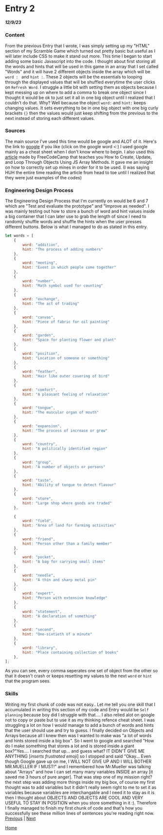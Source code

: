# Entry 2
##### 12/9/23


### Content
From the previous Entry that I wrote, I was simply setting up my "HTML" section of my Scramble Game which turned out pretty basic but useful as I will later include CSS to make it stand out more. This time I began to start adding some basic Javascript into the code. I thought about first storing all the words and hints that will be used in this game in an array that I set called "Words" and it will have 2 different objects inside the array which will be `word : ` and `hint :`. These 2 objects will be the essentials to looping through the displayed values that will be shuffled everytime the user clicks on `Refresh Word`. I struggle a little bit with setting them as objects because I kept messing up on where to add a comma to break one object since I thought it would be ok to just set it all in one big object until I realized that I couldn't do that. Why? Well because the object `word:` and `hint:` keeps changing values. It sets everything to be in one big object with one big curly brackets `{}` then the values would just keep shifting from the previous to the next instead of storing each different values.

### Sources
The main source I've used this time would be google and ALOT of it. Here's the link to [google](https://www.google.com/) if you like (click on the google word <:) I used google mainly as a cheat sheet when I don't know where to begin. I also used this [article](https://www.freecodecamp.org/news/javascript-array-of-objects-tutorial-how-to-create-update-and-loop-through-objects-using-js-array-methods/) made by FreeCodeCamp that teaches you How to Create, Update, and Loop Through Objects Using JS Array Methods. It gave me an insight on how to correctly set up mines in order for it to be used. (I was saying HUH the entire time reading the article from head to toe until I realized that they were just examples of the codes)

### Engineering Design Process
The Engineering Design Process that I'm currently on would be 6 and 7 which are "Test and evaluate the prototype" and "Improve as needed". I was mainly testing out how to store a bunch of word and hint values inside a big container that I can later use to grab the length of since I need to randomly shuffle words and shuffle the hints when the user presses different buttons.
Below is what I managed to do as stated in this entry.
```javascript
let words = [
    {
        word: "addition",
        hint: "The process of adding numbers"
    },
    {
        word: "meeting",
        hint: "Event in which people come together"
    },
    {
        word: "number",
        hint: "Math symbol used for counting"
    },
    {
        word: "exchange",
        hint: "The act of trading"
    },
    {
        word: "canvas",
        hint: "Piece of fabric for oil painting"
    },
    {
        word: "garden",
        hint: "Space for planting flower and plant"
    },
    {
        word: "position",
        hint: "Location of someone or something"
    },
    {
        word: "feather",
        hint: "Hair like outer covering of bird"
    },
    {
        word: "comfort",
        hint: "A pleasant feeling of relaxation"
    },
    {
        word: "tongue",
        hint: "The muscular organ of mouth"
    },
    {
        word: "expansion",
        hint: "The process of increase or grow"
    },
    {
        word: "country",
        hint: "A politically identified region"
    },
    {
        word: "group",
        hint: "A number of objects or persons"
    },
    {
        word: "taste",
        hint: "Ability of tongue to detect flavour"
    },
    {
        word: "store",
        hint: "Large shop where goods are traded"
    },

    {
        word: "field",
        hint: "Area of land for farming activities"
    },
    {
        word: "friend",
        hint: "Person other than a family member"
    },
    {
        word: "pocket",
        hint: "A bag for carrying small items"
    },
    {
        word: "needle",
        hint: "A thin and sharp metal pin"
    },
    {
        word: "expert",
        hint: "Person with extensive knowledge"
    },
    {
        word: "statement",
        hint: "A declaration of something"
    },
    {
        word: "second",
        hint: "One-sixtieth of a minute"
    },
    {
        word: "library",
        hint: "Place containing collection of books"
    },
];
```
As you can see, every comma seperates one set of object from the other so that it doesn't crash or keeps resetting my values to the next `word` or `hint` that the program sees.
### Skills
Writing my first chunk of code was not easy.. Let me tell you one skill that I accumulated in writing this section of my code and Entry would be `Self planning` because boy did I struggle with that.... I also relied alot on google not to copy or paste but to use it as my thinking refence cheat sheet. I was struggling a lot on how I would manage to add a bunch of words and hints that the user should use and try to guess. I finally decided on Objects and Arrays because all I knew then was I wanted to make was "a lot of words and hints stored inside a big box". So I went to google and searched "How do I make something that stores a lot and is stored inside a giant box?"Yes.... I searched that up... and guess what? IT DIDN'T GIVE ME ANYTHING [*inserts frustrated emoji*] so I stopped and said "Okay... Even though Google gave up on me, I WILL NOT GIVE UP AND I WILL BOTHER MR.MUELLER IF I MUST!" and I remembered how Mr.Mueller was talking about "Arrays" and how I can set many many variables INSIDE an array [it saved me 3 hours of pure anger]. That was step one of my mission right? the next step was adding more things inside my big box, of course my first thought was to add variables but it didn't really seem right to me to set it as variables because variables are interchangable and I need it to stay as it is then I thought about OBJECTS AND OBJECTS ARE COOL AND VERY USEFUL TO STAY IN POSITION when you store something in it :). Therefore I finally managed to finish my first chunk of code and that's how you successfully see these million lines of sentences you're reading right now.
<br>
[Previous](entry01.md) | [Next](entry03.md)

[Home](../README.md)
